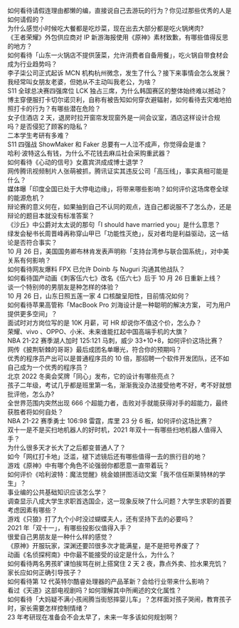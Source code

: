如何看待请假连理由都懒的编，直接说自己去游玩的行为？你见过那些优秀的人是如何请假的？  
为什么感觉小时候吃大餐都是吃炒菜，现在出去大部分都是吃火锅烤肉?  
《王者荣耀》外包供应商对 IP 新游海报使用《原神》素材致歉，有哪些值得反思的地方？  
如何看待「山东一火锅店不提供菠菜，允许消费者自备用餐」，吃火锅自带食材会成为行业趋势吗？  
李子柒公司正式起诉 MCN 机构杭州微念，发生了什么？接下来事情会怎么发展？  
我经常叫女朋友老婆，但她从不主动叫我老公，为啥？  
S11 全球总决赛四强席位 LCK 独占三席，为什么韩国赛区的整体始终难以撼动？  
博主穿便服打卡切尔诺贝利，自称有被告知如何穿衣避辐射，如何看待去灾难地拍照打卡的行为？有哪些潜在危险？  
女子住酒店 2 天，退房时拉开窗帘发现窗外是一间会议室，酒店这样设计合规吗？是否侵犯了顾客的隐私？  
二本学生考研有多难？  
S11 四强战 ShowMaker 和 Faker 总要有一人泣不成声，你觉得会是谁？  
哈利·波特这么有钱，为什么不花钱去麻瓜社会采购重武器？  
如何看待《心动的信号》女嘉宾洪成成博士退学？  
网传腾讯视频制片人张萌被抓，腾讯证实其违反公司「高压线」，事实真相可能是什么？  
媒体曝「印度全国已处于大停电边缘」，将带来哪些影响？如何评价这场席卷全球的能源危机？  
辩论赛的意义何在，如果抽到自己不认同的观点，连自己都说服不了怎么办，还是辩论的题目本就没有标准答案？  
《沙丘》中公爵对太太说的那句「I should have married you」是什么意思？  
绿发会秘书长周晋峰再称穿山甲已「功能性灭绝」，反对者均是利益驱动，这一结论是否符合事实？  
10 月 26 日，美国国务卿布林肯发表声明称「支持台湾参与联合国系统」，对中美关系有何影响？  
如何看待网友爆料 FPX 已允许 Doinb 与 Nuguri 沟通其他战队？  
如何看待国产动画《刺客伍六七》改名《伍六七》后于 10 月 26 日重新上线？  
谈一个特别帅的男朋友是种怎样的体验？  
10 月 26 日，山东日照五莲一家 4 口核酸呈阳性，目前情况如何？  
如何看待苹果高管称「MacBook Pro 刘海设计是一种聪明的解决方案， 可为用户提供更多空间」？  
面试时对方岗位写的是 10K 月薪，可 HR 却说你不值这个价，怎么办？  
荣耀、vivo 、OPPO、小米、未来谁能扛起中国高端手机的大旗？  
NBA 21-22 赛季湖人加时 125:121 马刺，威少 33+10+8，如何评价这场比赛？  
网传《披荆斩棘的哥哥》最后成团名单曝光，符合你的预期吗？  
优秀的程序员产出可以是普通程序员的 10 倍，那招聘一个软件开发团队，还不如自己成为一个优秀的程序员？  
北京 2022 冬奥会奖牌「同心」发布，它的设计有哪些亮点？  
孩子二年级，考试几乎都是班里第一名，渐渐我没办法接受他考不好，考不好就想批评他，怎么办?  
全世界范围内突然出现 666 个超能力者，击败对手就能获得对手的超能力，最终获胜者将如何自处？  
NBA 21-22 赛季勇士 106:98 雷霆，库里 23 分 6 板，如何评价这场比赛？  
双十一是不是买扫地机器人的好时机，2021 年双十一有哪些扫地机器人值得入手？  
为什么很多天才长大了之后都变普通人了？  
如今「网红打卡地」泛滥，褪下滤镜后还有哪些值得一去的旅行目的地？  
游戏《原神》中有哪个角色不论强弱你都愿意一直带着玩？  
如何评价《哈利波特：魔法觉醒》桃金娘拼图活动文案「我不信任斯莱特林的学生」？  
事业编的公共基础知识应该怎么学？  
调查显示八成大学生求职首选国企，这一现象反映了什么问题？大学生求职的首要考虑因素有哪些？  
游戏《只狼》打了九个小时没过蝴蝶夫人，还有坚持下去的必要吗？  
2021 年「双十一」，有哪些投影仪值得入手？  
很爱自己男朋友是一种什么样的感觉？  
《原神》开服玩家，深渊还要凹很多次才能满星，是不是把号养废了？  
动画《名侦探柯南》中你最不能接受的设定是什么，为什么？  
如何看待两名男孩旷课怕挨骂在树上搭窝住 2 天 2 夜，靠点外卖、捡水果充饥？家长应如何正确引导孩子？  
如何看待第 12 代英特尔酷睿处理器的产品革新？会给行业带来什么影响？  
看过《天道》这部电视剧吗？如何理解其中所阐述的文化属性？  
如何看待「大妈疑不满小孩闹腾当街怒摔婴儿车」？怎样面对孩子哭闹，教育孩子时，家长需要怎样控制情绪？  
23 年考研现在准备会不会太早了，未来一年多该如何规划啊？  
